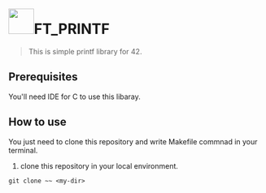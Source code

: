 # <img src="https://github.com/Rillmo/ft_printf/assets/51233626/da50795f-578f-4a4b-ba5c-04b60602421d" width="50"/>FT_PRINTF
>This is simple printf library for 42.


## Prerequisites
You'll need IDE for C to use this libaray.

## How to use
You just need to clone this repository and write Makefile commnad in your terminal.
1. clone this repository in your local environment.
```
git clone ~~ <my-dir>
```
